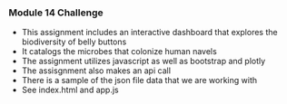 ### Module 14 Challenge
- This assignment includes an interactive dashboard that explores the biodiversity of  belly buttons
- It catalogs the microbes that colonize human navels
- The assignment utilizes javascript as well as bootstrap and plotly
- The assisgnment also makes an api call
- There is a sample of the json file data that we are working with
- See index.html and app.js
